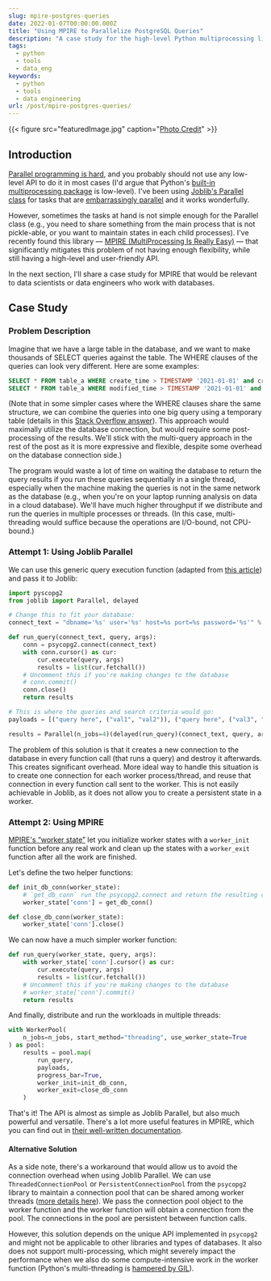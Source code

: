 ```yaml
---
slug: mpire-postgres-queries
date: 2022-01-07T00:00:00.000Z
title: "Using MPIRE to Parallelize PostgreSQL Queries"
description: "A case study for the high-level Python multiprocessing library"
tags:
  - python
  - tools
  - data_eng
keywords:
  - python
  - tools
  - data engineering
url: /post/mpire-postgres-queries/
---
```


{{< figure src="featuredImage.jpg" caption="[Photo Credit](https://pixabay.com/photos/canal-boats-buildings-reflection-5488271/)" >}}

## Introduction

[Parallel programming is hard](https://blog.mi.hdm-stuttgart.de/index.php/2016/10/24/why-is-parallel-programming-so-hard-to-express/), and you probably should not use any low-level API to do it in most cases (I'd argue that Python's [built-in multiprocessing package](https://docs.python.org/3/library/multiprocessing.html) is low-level). I've been using [Joblib's Parallel class](https://joblib.readthedocs.io/en/latest/parallel.html) for tasks that are [embarrassingly parallel](https://en.wikipedia.org/wiki/Embarrassingly_parallel) and it works wonderfully.

However, sometimes the tasks at hand is not simple enough for the Parallel class (e.g., you need to share something from the main process that is not pickle-able, or you want to maintain states in each child processes). I've recently found this library — [MPIRE (MultiProcessing Is Really Easy)](https://github.com/Slimmer-AI/mpire) — that significantly mitigates this problem of not having enough flexibility, while still having a high-level and user-friendly API.

In the next section, I'll share a case study for MPIRE that would be relevant to data scientists or data engineers who work with databases.

## Case Study

### Problem Description

Imagine that we have a large table in the database, and we want to make thousands of SELECT queries against the table. The WHERE clauses of the queries can look very different. Here are some examples:

```sql
SELECT * FROM table_a WHERE create_time > TIMESTAMP '2021-01-01' and create_time < TIMESTAMP '2021-01-02';
SELECT * FROM table_a WHERE modified_time > TIMESTAMP '2021-01-01' and value_a < 100;
```

(Note that in some simpler cases where the WHERE clauses share the same structure, we can combine the queries into one big query using a temporary table (details in this [Stack Overflow answer](https://stackoverflow.com/questions/65412161/execute-a-query-for-multiple-sets-of-parameters-with-psycopg2)). This approach would maximally utilize the database connection, but would require some post-processing of the results. We'll stick with the multi-query approach in the rest of the post as it is more expressive and flexible, despite some overhead on the database connection side.)

The program would waste a lot of time on waiting the database to return the query results if you run these queries sequentially in a single thread, especially when the machine making the queries is not in the same network as the database (e.g., when you're on your laptop running analysis on data in a cloud database). We'll have much higher throughput if we distribute and run the queries in multiple processes or threads. (In this case, multi-threading would suffice because the operations are I/O-bound, not CPU-bound.)

### Attempt 1: Using Joblib Parallel

We can use this generic query execution function (adapted from [this article](https://medium.com/geoblinktech/parallelizing-queries-in-postgresql-with-python-572995ae340)) and pass it to Joblib:

```python
import pyscopg2
from joblib import Parallel, delayed

# Change this to fit your database:
connect_text = "dbname='%s' user='%s' host=%s port=%s password='%s'" % (dbname, user, host, port, password)

def run_query(connect_text, query, args):
    conn = psycopg2.connect(connect_text)
    with conn.cursor() as cur:
        cur.execute(query, args)
        results = list(cur.fetchall())
    # Uncomment this if you're making changes to the database
    # conn.commit()
    conn.close()
    return results

# This is where the queries and search criteria would go:
payloads = [("query here", ("val1", "val2")), ("query here", ("val3", "val4"))]

results = Parallel(n_jobs=4)(delayed(run_query)(connect_text, query, args) for query, args in payloads)
```

The problem of this solution is that it creates a new connection to the database in every function call (that runs a query) and destroy it afterwards. This creates significant overhead. More ideal way to handle this situation is to create one connection for each worker process/thread, and reuse that connection in every function call sent to the worker. This is not easily achievable in Joblib, as it does not allow you to create a persistent state in a worker.

### Attempt 2: Using MPIRE

[MPIRE's “worker state”](https://slimmer-ai.github.io/mpire/usage/workerpool/worker_state.html) let you initialize worker states with a `worker_init` function before any real work and clean up the states with a `worker_exit` function after all the work are finished.

Let's define the two helper functions:

```python
def init_db_conn(worker_state):
    # `get_db_conn` run the psycopg2.connect and return the resulting connection object
    worker_state['conn'] = get_db_conn()

def close_db_conn(worker_state):
    worker_state['conn'].close()
```

We can now have a much simpler worker function:

```python
def run_query(worker_state, query, args):
    with worker_state['conn'].cursor() as cur:
        cur.execute(query, args)
        results = list(cur.fetchall())
    # Uncomment this if you're making changes to the database
    # worker_state['conn'].commit()
    return results
```

And finally, distribute and run the workloads in multiple threads:

```python
with WorkerPool(
    n_jobs=n_jobs, start_method="threading", use_worker_state=True
) as pool:
    results = pool.map(
        run_query,
        payloads,
        progress_bar=True,
        worker_init=init_db_conn,
        worker_exit=close_db_conn
    )
```

That's it! The API is almost as simple as Joblib Parallel, but also much powerful and versatile. There's a lot more useful features in MPIRE, which you can find out in [their well-written documentation](https://slimmer-ai.github.io/mpire/index.html).

#### Alternative Solution

As a side note, there's a workaround that would allow us to avoid the connection overhead when using Joblib Parallel. We can use `ThreadedConnectionPool` or `PersistentConnectionPool` from the `psycopg2` library to maintain a connection pool that can be shared among worker threads ([more details here](https://pynative.com/psycopg2-python-postgresql-connection-pooling/#h-persistentconnectionpool)). We pass the connection pool object to the worker function and the worker function will obtain a connection from the pool. The connections in the pool are persistent between function calls.

However, this solution depends on the unique API implemented in `psycopg2` and might not be applicable to other libraries and types of databases. It also does not support multi-processing, which might severely impact the performance when we also do some compute-intensive work in the worker function (Python's multi-threading is [hampered by GIL](https://realpython.com/python-gil/)).
